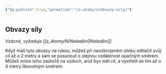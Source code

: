 ```yaml
---
{"dg-publish":true,"permalink":"/z-atomy/o/obvazy-sily/"}
---
```


## Obvazy síly  
*Vzácné, vyžaduje [[z_Atomy/N/Naladění\|Naladění]]*

Když máš tyto obvazy na rukou, můžeš při neozbrojeném útoku odtlačit svůj cíl až o 2 metry a sám se posunout o stejnou vzdálenost opačným směrem. Můžeš místo toho zaútočit na vzduch, aniž bys měl cíl, a vystřelit se tím až o 4 metry libovolným směrem.
